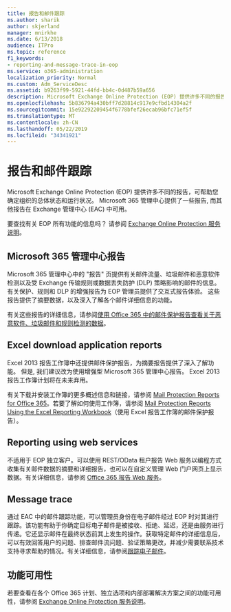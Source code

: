 ```yaml
---
title: 报告和邮件跟踪
ms.author: sharik
author: skjerland
manager: mnirkhe
ms.date: 6/13/2018
audience: ITPro
ms.topic: reference
f1_keywords:
- reporting-and-message-trace-in-eop
ms.service: o365-administration
localization_priority: Normal
ms.custom: Adm_ServiceDesc
ms.assetid: b9263f99-5921-44fd-bb4c-0d487b59a656
description: Microsoft Exchange Online Protection (EOP) 提供许多不同的报告，可帮助您确定组织的总体状态和运行状况。 Microsoft 365 管理中心提供了一些报告, 而其他报告在 Exchange 管理中心 (EAC) 中可用。
ms.openlocfilehash: 5b836794a430bff7d28814c917e9cfbd14304a2f
ms.sourcegitcommit: 15e92292209454f6778bfef26ecab96bfc71ef5f
ms.translationtype: MT
ms.contentlocale: zh-CN
ms.lasthandoff: 05/22/2019
ms.locfileid: "34341921"
---
```

# <a name="reporting-and-message-trace"></a>报告和邮件跟踪

Microsoft Exchange Online Protection (EOP) 提供许多不同的报告，可帮助您确定组织的总体状态和运行状况。 Microsoft 365 管理中心提供了一些报告, 而其他报告在 Exchange 管理中心 (EAC) 中可用。
  
要查找有关 EOP 所有功能的信息吗？ 请参阅 [Exchange Online Protection 服务说明](exchange-online-protection-service-description.md)。
  
## <a name="microsoft-365-admin-center-reports"></a>Microsoft 365 管理中心报告
<a name="BKMK_office365admincenterreports"> </a>

Microsoft 365 管理中心中的 "报告" 页提供有关邮件流量、垃圾邮件和恶意软件检测以及受 Exchange 传输规则或数据丢失防护 (DLP) 策略影响的邮件的信息。 有关保护、规则和 DLP 的增强报告为 EOP 管理员提供了交互式报告体验。 这些报告提供了摘要数据，以及深入了解各个邮件详细信息的功能。
  
有关这些报告的详细信息，请参阅[使用 Office 365 中的邮件保护报告查看关于恶意软件、垃圾邮件和规则检测的数据](https://go.microsoft.com/fwlink/p/?LinkID=401102)。
  
## <a name="excel-download-application-reports"></a>Excel download application reports
<a name="BKMK_exceldownloadapplicationreports"> </a>

Excel 2013 报告工作簿中还提供邮件保护报告，为摘要报告提供了深入了解功能。 但是, 我们建议改为使用增强型 Microsoft 365 管理中心报告。 Excel 2013 报告工作簿计划将在未来弃用。 
  
有关下载并安装工作簿的更多概述信息和链接，请参阅 [Mail Protection Reports for Office 365](https://go.microsoft.com/fwlink/p/?LinkId=271776)。若要了解如何使用工作簿，请参阅 [Mail Protection Reports Using the Excel Reporting Workbook](https://go.microsoft.com/fwlink/p/?LinkId=285211)（使用 Excel 报告工作簿的邮件保护报告）。
  
## <a name="reporting-using-web-services"></a>Reporting using web services
<a name="BKMK_reportingusingwebservices"> </a>

不适用于 EOP 独立客户。可以使用 REST/OData 租户报告 Web 服务以编程方式收集有关邮件数据的摘要和详细报告，也可以在自定义管理 Web 门户网页上显示数据。有关详细信息，请参阅 [Office 365 报告 Web 服务](https://go.microsoft.com/fwlink/?LinkId=279926)。
  
## <a name="message-trace"></a>Message trace
<a name="BKMK_messagetrace"> </a>

通过 EAC 中的邮件跟踪功能，可以管理员身份在电子邮件经过 EOP 时对其进行跟踪。该功能有助于你确定目标电子邮件是被接收、拒绝、延迟，还是由服务进行传递。它还显示邮件在最终状态前其上发生的操作。获取特定邮件的详细信息后，可以有效回答用户的问题、排查邮件流问题、验证策略更改，并减少需要联系技术支持寻求帮助的情况。有关详细信息，请参阅[跟踪电子邮件](https://go.microsoft.com/fwlink/p/?LinkID=282262)。
  
## <a name="feature-availability"></a>功能可用性
<a name="BKMK_messagetrace"> </a>

若要查看在各个 Office 365 计划、独立选项和内部部署解决方案之间的功能可用性，请参阅 [Exchange Online Protection 服务说明](exchange-online-protection-service-description.md)。
  

